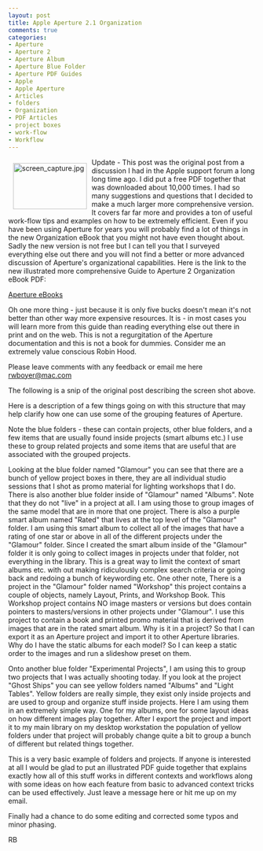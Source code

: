 ```yaml
---
layout: post
title: Apple Aperture 2.1 Organization
comments: true
categories:
- Aperture
- Aperture 2
- Aperture Album
- Aperture Blue Folder
- Aperture PDF Guides
- Apple
- Apple Aperture
- Articles
- folders
- Organization
- PDF Articles
- project boxes
- work-flow
- Workflow
---
```

<a href="/wp-content/uploads/FromIweb/screen_capture.jpg"><img title="screen_capture.jpg" src="/wp-content/uploads/FromIweb/.thumbs/.screen_capture.jpg" border="0" alt="screen_capture.jpg" hspace="10" vspace="10" width="150" height="94" align="left" /></a>Update - This post was the original post from a discussion I had in the Apple support forum a long long time ago. I did put a free PDF together that was downloaded about 10,000 times. I had so many suggestions and questions that I decided to make a much larger more comprehensive version. It covers far far more and provides a ton of useful work-flow tips and examples on how to be extremely efficient. Even if you have been using Aperture for years you will probably find a lot of things in the new Organization eBook that you might not have even thought about. Sadly the new version is not free but I can tell you that I surveyed everything else out there and you will not find a better or more advanced discussion of Aperture's organizational capabilities. Here is the link to the new illustrated more comprehensive Guide to Aperture 2 Organization eBook PDF:

<a href="http://photo.rwboyer.com/aperture-ebooks/">Aperture eBooks</a>

Oh one more thing - just because it is only five bucks doesn't mean it's not better than other way more expensive resources. It is - in most cases you will learn more from this guide than reading everything else out there in print and on the web. This is not a regurgitation of the Aperture documentation and this is not a book for dummies. Consider me an extremely value conscious Robin Hood.

Please leave comments with any feedback or email me here <a href="mailto:rwboyer@mac.com">rwboyer@mac.com</a><a href="Entries/2008/7/15_Apple_Aperture_2.1_Organization_files/mailto%253Arwboyer%2540mac.com"></a>

The following is a snip of the original post describing the screen shot above.

Here is a description of a few things going on with this structure that may help clarify how one can use some of the grouping features of Aperture.

Note the blue folders - these can contain projects, other blue folders, and a few items that are usually found inside projects (smart albums etc.) I use these to group related projects and some items that are useful that are associated with the grouped projects.

Looking at the blue folder named "Glamour" you can see that there are a bunch of yellow project boxes in there, they are all individual studio sessions that I shot as promo material for lighting workshops that I do. There is also another blue folder inside of "Glamour" named "Albums". Note that they do not "live" in a project at all. I am using those to group images of the same model that are in more that one project. There is also a purple smart album named "Rated" that lives at the top level of the "Glamour" folder. I am using this smart album to collect all of the images that have a rating of one star or above in all of the different projects under the "Glamour" folder. Since I created the smart album inside of the "Glamour" folder it is only going to collect images in projects under that folder, not everything in the library. This is a great way to limit the context of smart albums etc. with out making ridiculously complex search criteria or going back and redoing a bunch of keywording etc. One other note, There is a project in the "Glamour" folder named "Workshop" this project contains a couple of objects, namely Layout, Prints, and Workshop Book. This Workshop project contains NO image masters or versions but does contain pointers to masters/versions in other projects under "Glamour". I use this project to contain a book and printed promo material that is derived from images that are in the rated smart album. Why is it in a project? So that I can export it as an Aperture project and import it to other Aperture libraries. Why do I have the static albums for each model? So I can keep a static order to the images and run a slideshow preset on them.

Onto another blue folder "Experimental Projects", I am using this to group two projects that I was actually shooting today. If you look at the project "Ghost Ships" you can see yellow folders named "Albums" and "Light Tables". Yellow folders are really simple, they exist only inside projects and are used to group and organize stuff inside projects. Here I am using them in an extremely simple way. One for my albums, one for some layout ideas on how different images play together. After I export the project and import it to my main library on my desktop workstation the population of yellow folders under that project will probably change quite a bit to group a bunch of different but related things together.

This is a very basic example of folders and projects. If anyone is interested at all I would be glad to put an illustrated PDF guide together that explains exactly how all of this stuff works in different contexts and workflows along with some ideas on how each feature from basic to advanced context tricks can be used effectively. Just leave a message here or hit me up on my email.

Finally had a chance to do some editing and corrected some typos and minor phasing.

RB